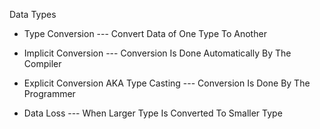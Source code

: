 Data Types
  - Type Conversion
  --- Convert Data of One Type To Another

  - Implicit Conversion
  --- Conversion Is Done Automatically By The Compiler

  - Explicit Conversion AKA Type Casting
  --- Conversion Is Done By The Programmer

  - Data Loss
  --- When Larger Type Is Converted To Smaller Type